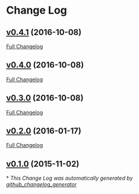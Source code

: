 # Change Log

## [v0.4.1](https://github.com/mrlesmithjr/ansible-plex/tree/v0.4.1) (2016-10-08)
[Full Changelog](https://github.com/mrlesmithjr/ansible-plex/compare/v0.4.0...v0.4.1)

## [v0.4.0](https://github.com/mrlesmithjr/ansible-plex/tree/v0.4.0) (2016-10-08)
[Full Changelog](https://github.com/mrlesmithjr/ansible-plex/compare/v0.3.0...v0.4.0)

## [v0.3.0](https://github.com/mrlesmithjr/ansible-plex/tree/v0.3.0) (2016-10-08)
[Full Changelog](https://github.com/mrlesmithjr/ansible-plex/compare/v0.2.0...v0.3.0)

## [v0.2.0](https://github.com/mrlesmithjr/ansible-plex/tree/v0.2.0) (2016-01-17)
[Full Changelog](https://github.com/mrlesmithjr/ansible-plex/compare/v0.1.0...v0.2.0)

## [v0.1.0](https://github.com/mrlesmithjr/ansible-plex/tree/v0.1.0) (2015-11-02)


\* *This Change Log was automatically generated by [github_changelog_generator](https://github.com/skywinder/Github-Changelog-Generator)*